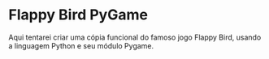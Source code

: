 # Flappy Bird PyGame
 Aqui tentarei criar uma cópia funcional do famoso jogo Flappy Bird, usando a linguagem Python e seu módulo Pygame.
